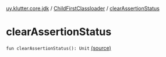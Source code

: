 [uy.klutter.core.jdk](../index.md) / [ChildFirstClassloader](index.md) / [clearAssertionStatus](.)


# clearAssertionStatus

`fun clearAssertionStatus(): Unit` [(source)](https://github.com/kohesive/klutter/blob/master/core-jdk6/src/main/kotlin/uy/klutter/core/jdk/ChildFirstClassloader.kt#L103)


